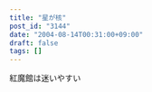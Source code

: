 ```yaml
---
title: "星が核"
post_id: "3144"
date: "2004-08-14T00:31:00+09:00"
draft: false
tags: []
---
```



紅魔館は迷いやすい

